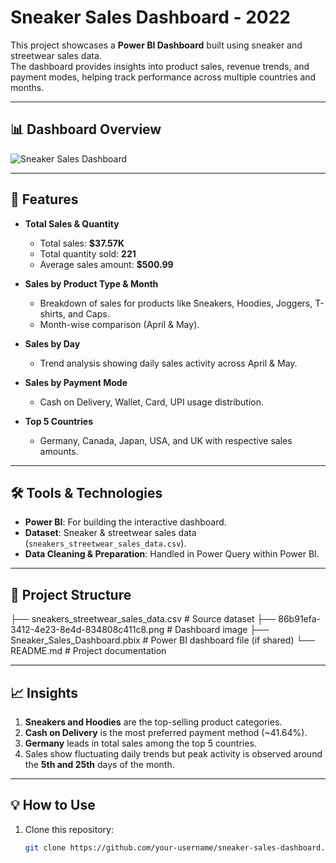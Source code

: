 # Sneaker Sales Dashboard - 2022

This project showcases a **Power BI Dashboard** built using sneaker and streetwear sales data.  
The dashboard provides insights into product sales, revenue trends, and payment modes, helping track performance across multiple countries and months.

---

## 📊 Dashboard Overview

![Sneaker Sales Dashboard](86b91efa-3412-4e23-8e4d-834808c411c8.png)

---

## 🚀 Features

- **Total Sales & Quantity**
  - Total sales: **$37.57K**
  - Total quantity sold: **221**
  - Average sales amount: **$500.99**

- **Sales by Product Type & Month**
  - Breakdown of sales for products like Sneakers, Hoodies, Joggers, T-shirts, and Caps.
  - Month-wise comparison (April & May).

- **Sales by Day**
  - Trend analysis showing daily sales activity across April & May.

- **Sales by Payment Mode**
  - Cash on Delivery, Wallet, Card, UPI usage distribution.

- **Top 5 Countries**
  - Germany, Canada, Japan, USA, and UK with respective sales amounts.

---

## 🛠️ Tools & Technologies

- **Power BI**: For building the interactive dashboard.
- **Dataset**: Sneaker & streetwear sales data (`sneakers_streetwear_sales_data.csv`).
- **Data Cleaning & Preparation**: Handled in Power Query within Power BI.

---

## 📂 Project Structure

├── sneakers_streetwear_sales_data.csv # Source dataset
├── 86b91efa-3412-4e23-8e4d-834808c411c8.png # Dashboard image
├── Sneaker_Sales_Dashboard.pbix # Power BI dashboard file (if shared)
└── README.md # Project documentation

---

## 📈 Insights

1. **Sneakers and Hoodies** are the top-selling product categories.  
2. **Cash on Delivery** is the most preferred payment method (~41.64%).  
3. **Germany** leads in total sales among the top 5 countries.  
4. Sales show fluctuating daily trends but peak activity is observed around the **5th and 25th** days of the month.  

---

## 💡 How to Use

1. Clone this repository:
   ```bash
   git clone https://github.com/your-username/sneaker-sales-dashboard.git
